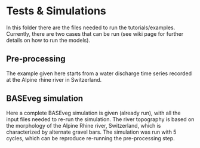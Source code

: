 # Tests & Simulations

In this folder there are the files needed to run the tutorials/examples. Currently, there are two cases that can be run (see wiki page for further details on how to run the models).

## Pre-processing
The example given here starts from a water discharge time series recorded at the Alpine rhine river in Switzerland.

## BASEveg simulation
Here a complete BASEveg simulation is given (already run), with all the input files needed to re-run the simulation. The river topography is based on the morphology of the Alpine Rhine river, Switzerland, which is characterized by alternate gravel bars. The simulation was run with 5 cycles, which can be reproduce re-running the pre-processing step. 
 
